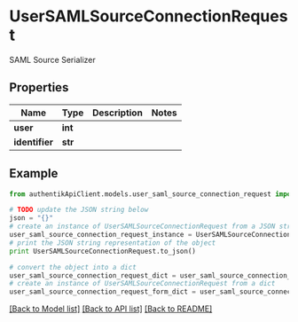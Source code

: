 # UserSAMLSourceConnectionRequest

SAML Source Serializer

## Properties
Name | Type | Description | Notes
------------ | ------------- | ------------- | -------------
**user** | **int** |  | 
**identifier** | **str** |  | 

## Example

```python
from authentikApiClient.models.user_saml_source_connection_request import UserSAMLSourceConnectionRequest

# TODO update the JSON string below
json = "{}"
# create an instance of UserSAMLSourceConnectionRequest from a JSON string
user_saml_source_connection_request_instance = UserSAMLSourceConnectionRequest.from_json(json)
# print the JSON string representation of the object
print UserSAMLSourceConnectionRequest.to_json()

# convert the object into a dict
user_saml_source_connection_request_dict = user_saml_source_connection_request_instance.to_dict()
# create an instance of UserSAMLSourceConnectionRequest from a dict
user_saml_source_connection_request_form_dict = user_saml_source_connection_request.from_dict(user_saml_source_connection_request_dict)
```
[[Back to Model list]](../README.md#documentation-for-models) [[Back to API list]](../README.md#documentation-for-api-endpoints) [[Back to README]](../README.md)


